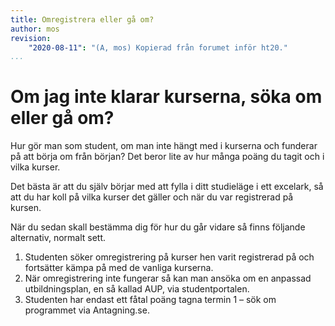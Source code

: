 ```yaml
---
title: Omregistrera eller gå om?
author: mos
revision:
    "2020-08-11": "(A, mos) Kopierad från forumet inför ht20."
...
```

Om jag inte klarar kurserna, söka om eller gå om?
==================================

Hur gör man som student, om man inte hängt med i kurserna och funderar på att börja om från början? Det beror lite av hur många poäng du tagit och i vilka kurser.

Det bästa är att du själv börjar med att fylla i ditt studieläge i ett excelark, så att du har koll på vilka kurser det gäller och när du var registrerad på kursen.

När du sedan skall bestämma dig för hur du går vidare så finns följande alternativ, normalt sett.

1. Studenten söker omregistrering på kurser hen varit registrerad på och fortsätter kämpa på med de vanliga kurserna.
2. När omregistrering inte fungerar så kan man ansöka om en anpassad utbildningsplan, en så kallad AUP, via studentportalen.
3. Studenten har endast ett fåtal poäng tagna termin 1 – sök om programmet via Antagning.se.

